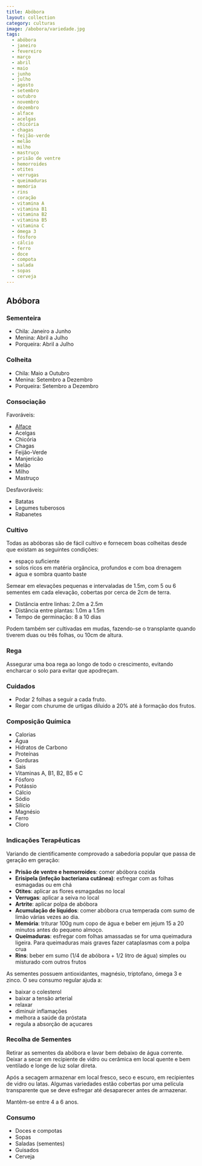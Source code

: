 ```yaml
---
title: Abóbora
layout: collection
category: culturas
image: /abobora/variedade.jpg
tags:
  - abóbora
  - janeiro
  - fevereiro
  - março
  - abril
  - maio
  - junho
  - julho
  - agosto
  - setembro
  - outubro
  - novembro
  - dezembro
  - alface
  - acelgas
  - chicória
  - chagas
  - feijão-verde
  - melão
  - milho
  - mastruço
  - prisão de ventre
  - hemorroides
  - otites
  - verrugas
  - queimaduras
  - memória
  - rins
  - coração
  - vitamina A
  - vitamina B1
  - vitamina B2
  - vitamina B5
  - vitamina C
  - ómega 3
  - fósforo
  - cálcio
  - ferro
  - doce
  - compota
  - salada
  - sopas
  - cerveja
---
```


## Abóbora

### Sementeira

* Chila: Janeiro a Junho
* Menina: Abril a Julho
* Porqueira: Abril a Julho

### Colheita

* Chila: Maio a Outubro
* Menina: Setembro a Dezembro
* Porqueira: Setembro a Dezembro

### Consociação

Favoráveis:

* [Alface]({{site.url}}/culturas/alface/)
* Acelgas
* Chicória
* Chagas
* Feijão-Verde
* Manjericão
* Melão
* Milho
* Mastruço

Desfavoráveis:

* Batatas
* Legumes tuberosos
* Rabanetes

### Cultivo

Todas as abóboras são de fácil cultivo e fornecem boas colheitas desde que existam as seguintes condições:

* espaço suficiente
* solos ricos em matéria orgâncica, profundos e com boa drenagem
* água e sombra quanto baste

Semear em elevações pequenas e intervaladas de 1.5m, com 5 ou 6 sementes em cada elevação, cobertas por cerca de 2cm de terra.

* Distância entre linhas: 2.0m a 2.5m
* Distância entre plantas: 1.0m a 1.5m
* Tempo de germinação: 8 a 10 dias

Podem também ser cultivadas em mudas, fazendo-se o transplante quando tiverem duas ou três folhas, ou 10cm de altura.

### Rega

Assegurar uma boa rega ao longo de todo o crescimento, evitando encharcar o solo para evitar que apodreçam.

### Cuidados

* Podar 2 folhas a seguir a cada fruto.
* Regar com churume de urtigas diluido a 20% até à formação dos frutos.

### Composição Química

* Calorias
* Água
* Hidratos de Carbono
* Proteínas
* Gorduras
* Sais
* Vitaminas A, B1, B2, B5 e C
* Fósforo
* Potássio
* Cálcio
* Sódio
* Silício
* Magnésio
* Ferro
* Cloro

### Indicações Terapêuticas

Variando de cientificamente comprovado a sabedoria popular que passa de geração em geração:

* **Prisão de ventre e hemorroides**: comer abóbora cozida
* **Erisipela (infeção bacteriana cutânea)**: esfregar com as folhas esmagadas ou em chá
* **Otites**: aplicar as flores esmagadas no local
* **Verrugas**: aplicar a seiva no local
* **Artrite**: aplicar polpa de abóbora
* **Acumulação de líquidos**: comer abóbora crua temperada com sumo de limão várias vezes ao dia.
* **Memória**: triturar 100g num copo de água e beber em jejum 15 a 20 minutos antes do pequeno almoço.
* **Queimaduras**: esfregar com folhas amassadas se for uma queimadura ligeira. Para queimaduras mais graves fazer cataplasmas com a polpa crua
* **Rins**: beber em sumo (1/4 de abóbora + 1/2 litro de água) simples ou misturado com outros frutos

As sementes possuem antioxidantes, magnésio, triptofano, ómega 3 e zinco. O seu consumo regular ajuda a:

* baixar o colesterol
* baixar a tensão arterial
* relaxar
* diminuir inflamações
* melhora a saúde da próstata
* regula a absorção de açucares

### Recolha de Sementes

Retirar as sementes da abóbora e lavar bem debaixo de água corrente. Deixar a secar em recipiente de vidro ou cerâmica
em local quente e bem ventilado e longe de luz solar direta.

Após a secagem armazenar em local fresco, seco e escuro, em recipientes de vidro ou latas. Algumas variedades estão cobertas por uma película transparente que se deve esfregar até desaparecer antes de armazenar.

Mantêm-se entre 4 a 6 anos.

### Consumo

* Doces e compotas
* Sopas
* Saladas (sementes)
* Guisados
* Cerveja
